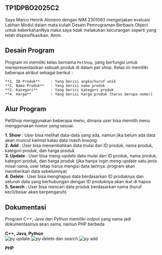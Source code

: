 ## TP1DPBO2025C2
Saya Marco Henrik Abineno dengan NIM 2301093 mengerjakan evaluasi Latihan Modul dalam mata kuliah Desain Pemrograman Berbasis Object untuk keberkahanNya maka saya tidak melakukan kecurangan seperti yang telah dispesifikasikan. Amin.

## Desain Program

Program ini memiliki kelas bernama `PetShop`, yang berfungsi untuk merepresentasikan sebuah produk di dalam pet shop. Kelas ini memiliki beberapa atribut sebagai berikut :  

```
**1. ID Produk**     : Yang berisi angka/huruf unik  
**2. Nama Produk**   : Yang berisi nama produk  
**3. Kategori**      : Yang berisi kategori produk  
**4. Harga**         : Yang berisi harga produk (harus berupa nomor)  
```


## Alur Program

PetShop menggunakan beberapa menu, dimana user bisa memilih menu menggunakan nomor yang sesuai.  

**1. Show**     : User bisa melihat data-data yang ada, namun jika belum ada data akan muncul kalimat kalau data masih kosong  
**2. Add**      : User bisa menambahkan data mulai dari ID produk, nama produk, kategori produk, dan harga produk  
**3. Update**   : User bisa meng-update data mulai dari ID produk, nama produk, kategori produk, dan harga produk (jika hanya ingin meng-update satu jenis misal nama, user tetap harus mengisi data lainnya. program akan memberikan data sebelumnya)  
**4. Delete**   : User bisa menghapus data berdasarkan ID produknya dan seluruh data yang berhubungan dengan ID produknya akan ikut di hapus  
**5. Search**   : User bisa mencari data produk berdasarkan nama (huruf kecil/besar akan berpengaruh)   

## Dokumentasi

Program C++, Java dan Python memiliki output yang sama jadi dokumentasinya akan sama, namun PHP berbeda  

**C++, Java, Python**  
![py update](https://github.com/user-attachments/assets/68a1b7a2-ea0e-4861-80cf-069cd6db82c0)
![py delete dan search](https://github.com/user-attachments/assets/482fa096-3dac-4d2b-bdef-6d8370e3223f)
![py add](https://github.com/user-attachments/assets/dc182a3b-e97b-4153-a86b-ee3e02c89210)  

**PHP**  
